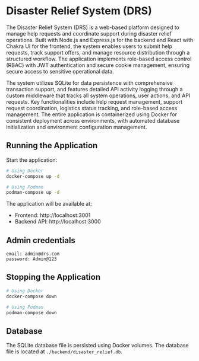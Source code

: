 # Disaster Relief System (DRS)

The Disaster Relief System (DRS) is a web-based platform designed to manage help requests and coordinate support during disaster relief operations. Built with Node.js and Express.js for the backend and React with Chakra UI for the frontend, the system enables users to submit help requests, track support offers, and manage resource distribution through a structured workflow. The application implements role-based access control (RBAC) with JWT authentication and secure cookie management, ensuring secure access to sensitive operational data.

The system utilizes SQLite for data persistence with comprehensive transaction support, and features detailed API activity logging through a custom middleware that tracks all system operations, user actions, and API requests. Key functionalities include help request management, support request coordination, logistics status tracking, and role-based access management. The entire application is containerized using Docker for consistent deployment across environments, with automated database initialization and environment configuration management.

## Running the Application

Start the application:
```bash
# Using Docker
docker-compose up -d

# Using Podman
podman-compose up -d
```

The application will be available at:
- Frontend: http://localhost:3001
- Backend API: http://localhost:3000

## Admin credentials
```
email: admin@drs.com
password: Admin@123
````

## Stopping the Application

```bash
# Using Docker
docker-compose down

# Using Podman
podman-compose down
```

## Database

The SQLite database file is persisted using Docker volumes. The database file is located at `./backend/disaster_relief.db`.


